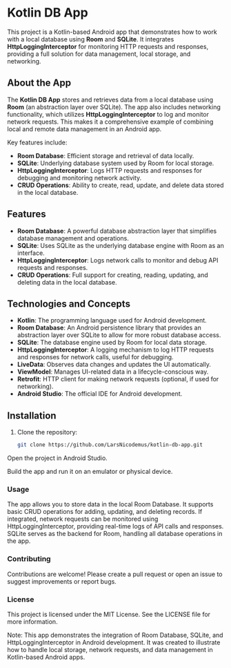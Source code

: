 # Kotlin DB App

This project is a Kotlin-based Android app that demonstrates how to work with a local database using **Room** and **SQLite**. It integrates **HttpLoggingInterceptor** for monitoring HTTP requests and responses, providing a full solution for data management, local storage, and networking.

## About the App

The **Kotlin DB App** stores and retrieves data from a local database using **Room** (an abstraction layer over SQLite). The app also includes networking functionality, which utilizes **HttpLoggingInterceptor** to log and monitor network requests. This makes it a comprehensive example of combining local and remote data management in an Android app.

Key features include:
- **Room Database**: Efficient storage and retrieval of data locally.
- **SQLite**: Underlying database system used by Room for local storage.
- **HttpLoggingInterceptor**: Logs HTTP requests and responses for debugging and monitoring network activity.
- **CRUD Operations**: Ability to create, read, update, and delete data stored in the local database.

## Features

- **Room Database**: A powerful database abstraction layer that simplifies database management and operations.
- **SQLite**: Uses SQLite as the underlying database engine with Room as an interface.
- **HttpLoggingInterceptor**: Logs network calls to monitor and debug API requests and responses.
- **CRUD Operations**: Full support for creating, reading, updating, and deleting data in the local database.

## Technologies and Concepts

- **Kotlin**: The programming language used for Android development.
- **Room Database**: An Android persistence library that provides an abstraction layer over SQLite to allow for more robust database access.
- **SQLite**: The database engine used by Room for local data storage.
- **HttpLoggingInterceptor**: A logging mechanism to log HTTP requests and responses for network calls, useful for debugging.
- **LiveData**: Observes data changes and updates the UI automatically.
- **ViewModel**: Manages UI-related data in a lifecycle-conscious way.
- **Retrofit**: HTTP client for making network requests (optional, if used for networking).
- **Android Studio**: The official IDE for Android development.

## Installation

1. Clone the repository:
   ```bash
   git clone https://github.com/LarsNicodemus/kotlin-db-app.git
Open the project in Android Studio.

Build the app and run it on an emulator or physical device.

### Usage
The app allows you to store data in the local Room Database.
It supports basic CRUD operations for adding, updating, and deleting records.
If integrated, network requests can be monitored using HttpLoggingInterceptor, providing real-time logs of API calls and responses.
SQLite serves as the backend for Room, handling all database operations in the app.

### Contributing
Contributions are welcome! Please create a pull request or open an issue to suggest improvements or report bugs.

### License
This project is licensed under the MIT License. See the LICENSE file for more information.

Note: This app demonstrates the integration of Room Database, SQLite, and HttpLoggingInterceptor in Android development. It was created to illustrate how to handle local storage, network requests, and data management in Kotlin-based Android apps.
